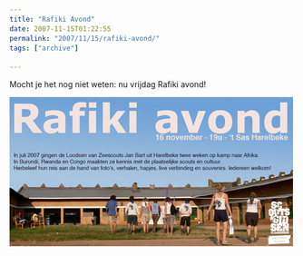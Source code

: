 ```yaml
---
title: "Rafiki Avond"
date: 2007-11-15T01:22:55
permalink: "2007/11/15/rafiki-avond/"
tags: ["archive"]

---
```

Mocht je het nog niet weten: nu vrijdag Rafiki avond!

[![uitnodiging](/images/blog/2007/11/uitnodiging500.jpg)](http://www.zeescoutsjanbart.be/2007/11/15/rafiki-avond/ "http://www.zeescoutsjanbart.be/2007/11/15/rafiki-avond/")
